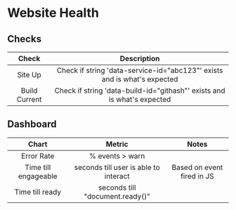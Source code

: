 # Website Health

## Checks
| Check         | Description                                                              |
|:-------------:|:------------------------------------------------------------------------:|
| Site Up       | Check if string 'data-service-id="abc123"' exists and is what's expected |
| Build Current | Check if string 'data-build-id="githash"' exists and is what's expected  |  

## Dashboard
| Chart                | Metric                                | Notes                      |
|:--------------------:|:-------------------------------------:|:--------------------------:|
| Error Rate           | % events > warn                       |                            |
| Time till engageable | seconds till user is able to interact | Based on event fired in JS |
| Time till ready      | seconds till "document.ready()"       |                            | 


